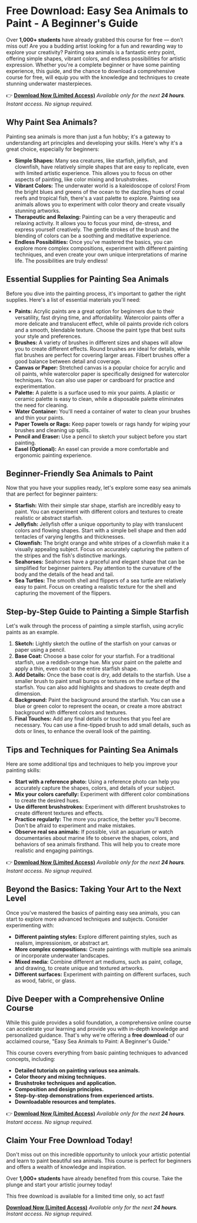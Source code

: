 # Free Download: Easy Sea Animals to Paint - A Beginner's Guide

Over **1,000+ students** have already grabbed this course for free — don’t miss out!
Are you a budding artist looking for a fun and rewarding way to explore your creativity? Painting sea animals is a fantastic entry point, offering simple shapes, vibrant colors, and endless possibilities for artistic expression. Whether you're a complete beginner or have some painting experience, this guide, and the chance to download a comprehensive course for free, will equip you with the knowledge and techniques to create stunning underwater masterpieces.

👉 **[Download Now (Limited Access)](https://udemywork.com/easy-sea-animals-to-paint)**
_Available only for the next **24 hours**. Instant access. No signup required._

## Why Paint Sea Animals?

Painting sea animals is more than just a fun hobby; it's a gateway to understanding art principles and developing your skills. Here's why it's a great choice, especially for beginners:

*   **Simple Shapes:** Many sea creatures, like starfish, jellyfish, and clownfish, have relatively simple shapes that are easy to replicate, even with limited artistic experience. This allows you to focus on other aspects of painting, like color mixing and brushstrokes.
*   **Vibrant Colors:** The underwater world is a kaleidoscope of colors! From the bright blues and greens of the ocean to the dazzling hues of coral reefs and tropical fish, there's a vast palette to explore. Painting sea animals allows you to experiment with color theory and create visually stunning artworks.
*   **Therapeutic and Relaxing:** Painting can be a very therapeutic and relaxing activity. It allows you to focus your mind, de-stress, and express yourself creatively. The gentle strokes of the brush and the blending of colors can be a soothing and meditative experience.
*   **Endless Possibilities:** Once you've mastered the basics, you can explore more complex compositions, experiment with different painting techniques, and even create your own unique interpretations of marine life. The possibilities are truly endless!

## Essential Supplies for Painting Sea Animals

Before you dive into the painting process, it's important to gather the right supplies. Here's a list of essential materials you'll need:

*   **Paints:** Acrylic paints are a great option for beginners due to their versatility, fast drying time, and affordability. Watercolor paints offer a more delicate and translucent effect, while oil paints provide rich colors and a smooth, blendable texture. Choose the paint type that best suits your style and preferences.
*   **Brushes:** A variety of brushes in different sizes and shapes will allow you to create different effects. Round brushes are ideal for details, while flat brushes are perfect for covering larger areas. Filbert brushes offer a good balance between detail and coverage.
*   **Canvas or Paper:** Stretched canvas is a popular choice for acrylic and oil paints, while watercolor paper is specifically designed for watercolor techniques. You can also use paper or cardboard for practice and experimentation.
*   **Palette:** A palette is a surface used to mix your paints. A plastic or ceramic palette is easy to clean, while a disposable palette eliminates the need for cleaning.
*   **Water Container:** You'll need a container of water to clean your brushes and thin your paints.
*   **Paper Towels or Rags:** Keep paper towels or rags handy for wiping your brushes and cleaning up spills.
*   **Pencil and Eraser:** Use a pencil to sketch your subject before you start painting.
*   **Easel (Optional):** An easel can provide a more comfortable and ergonomic painting experience.

## Beginner-Friendly Sea Animals to Paint

Now that you have your supplies ready, let's explore some easy sea animals that are perfect for beginner painters:

*   **Starfish:** With their simple star shape, starfish are incredibly easy to paint. You can experiment with different colors and textures to create realistic or abstract starfish.
*   **Jellyfish:** Jellyfish offer a unique opportunity to play with translucent colors and flowing shapes. Start with a simple bell shape and then add tentacles of varying lengths and thicknesses.
*   **Clownfish:** The bright orange and white stripes of a clownfish make it a visually appealing subject. Focus on accurately capturing the pattern of the stripes and the fish's distinctive markings.
*   **Seahorses:** Seahorses have a graceful and elegant shape that can be simplified for beginner painters. Pay attention to the curvature of the body and the details of the head and tail.
*   **Sea Turtles:** The smooth shell and flippers of a sea turtle are relatively easy to paint. Focus on creating a realistic texture for the shell and capturing the movement of the flippers.

## Step-by-Step Guide to Painting a Simple Starfish

Let's walk through the process of painting a simple starfish, using acrylic paints as an example.

1.  **Sketch:** Lightly sketch the outline of the starfish on your canvas or paper using a pencil.
2.  **Base Coat:** Choose a base color for your starfish. For a traditional starfish, use a reddish-orange hue. Mix your paint on the palette and apply a thin, even coat to the entire starfish shape.
3.  **Add Details:** Once the base coat is dry, add details to the starfish. Use a smaller brush to paint small bumps or textures on the surface of the starfish. You can also add highlights and shadows to create depth and dimension.
4.  **Background:** Paint the background around the starfish. You can use a blue or green color to represent the ocean, or create a more abstract background with different colors and textures.
5.  **Final Touches:** Add any final details or touches that you feel are necessary. You can use a fine-tipped brush to add small details, such as dots or lines, to enhance the overall look of the painting.

## Tips and Techniques for Painting Sea Animals

Here are some additional tips and techniques to help you improve your painting skills:

*   **Start with a reference photo:** Using a reference photo can help you accurately capture the shapes, colors, and details of your subject.
*   **Mix your colors carefully:** Experiment with different color combinations to create the desired hues.
*   **Use different brushstrokes:** Experiment with different brushstrokes to create different textures and effects.
*   **Practice regularly:** The more you practice, the better you'll become. Don't be afraid to experiment and make mistakes.
*   **Observe real sea animals:** If possible, visit an aquarium or watch documentaries about marine life to observe the shapes, colors, and behaviors of sea animals firsthand. This will help you to create more realistic and engaging paintings.

👉 **[Download Now (Limited Access)](https://udemywork.com/easy-sea-animals-to-paint)**
_Available only for the next **24 hours**. Instant access. No signup required._

## Beyond the Basics: Taking Your Art to the Next Level

Once you've mastered the basics of painting easy sea animals, you can start to explore more advanced techniques and subjects. Consider experimenting with:

*   **Different painting styles:** Explore different painting styles, such as realism, impressionism, or abstract art.
*   **More complex compositions:** Create paintings with multiple sea animals or incorporate underwater landscapes.
*   **Mixed media:** Combine different art mediums, such as paint, collage, and drawing, to create unique and textured artworks.
*   **Different surfaces:** Experiment with painting on different surfaces, such as wood, fabric, or glass.

## Dive Deeper with a Comprehensive Online Course

While this guide provides a solid foundation, a comprehensive online course can accelerate your learning and provide you with in-depth knowledge and personalized guidance. That's why we're offering a **free download** of our acclaimed course, "Easy Sea Animals to Paint: A Beginner's Guide."

This course covers everything from basic painting techniques to advanced concepts, including:

*   **Detailed tutorials on painting various sea animals.**
*   **Color theory and mixing techniques.**
*   **Brushstroke techniques and application.**
*   **Composition and design principles.**
*   **Step-by-step demonstrations from experienced artists.**
*   **Downloadable resources and templates.**

👉 **[Download Now (Limited Access)](https://udemywork.com/easy-sea-animals-to-paint)**
_Available only for the next **24 hours**. Instant access. No signup required._

## Claim Your Free Download Today!

Don't miss out on this incredible opportunity to unlock your artistic potential and learn to paint beautiful sea animals. This course is perfect for beginners and offers a wealth of knowledge and inspiration.

Over **1,000+ students** have already benefited from this course. Take the plunge and start your artistic journey today!

This free download is available for a limited time only, so act fast!

**[Download Now (Limited Access)](https://udemywork.com/easy-sea-animals-to-paint)**
_Available only for the next **24 hours**. Instant access. No signup required._
